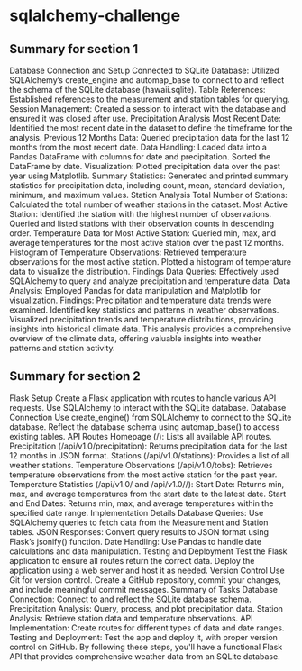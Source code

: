 # sqlalchemy-challenge
## Summary for section 1

Database Connection and Setup
Connected to SQLite Database: Utilized SQLAlchemy’s create_engine and automap_base to connect to and reflect the schema of the SQLite database (hawaii.sqlite).
Table References: Established references to the measurement and station tables for querying.
Session Management: Created a session to interact with the database and ensured it was closed after use.
Precipitation Analysis
Most Recent Date: Identified the most recent date in the dataset to define the timeframe for the analysis.
Previous 12 Months Data: Queried precipitation data for the last 12 months from the most recent date.
Data Handling:
Loaded data into a Pandas DataFrame with columns for date and precipitation.
Sorted the DataFrame by date.
Visualization:
Plotted precipitation data over the past year using Matplotlib.
Summary Statistics:
Generated and printed summary statistics for precipitation data, including count, mean, standard deviation, minimum, and maximum values.
Station Analysis
Total Number of Stations: Calculated the total number of weather stations in the dataset.
Most Active Station:
Identified the station with the highest number of observations.
Queried and listed stations with their observation counts in descending order.
Temperature Data for Most Active Station:
Queried min, max, and average temperatures for the most active station over the past 12 months.
Histogram of Temperature Observations:
Retrieved temperature observations for the most active station.
Plotted a histogram of temperature data to visualize the distribution.
Findings
Data Queries: Effectively used SQLAlchemy to query and analyze precipitation and temperature data.
Data Analysis: Employed Pandas for data manipulation and Matplotlib for visualization.
Findings:
Precipitation and temperature data trends were examined.
Identified key statistics and patterns in weather observations.
Visualized precipitation trends and temperature distributions, providing insights into historical climate data.
This analysis provides a comprehensive overview of the climate data, offering valuable insights into weather patterns and station activity.

## Summary for section 2

Flask Setup
Create a Flask application with routes to handle various API requests.
Use SQLAlchemy to interact with the SQLite database.
Database Connection
Use create_engine() from SQLAlchemy to connect to the SQLite database.
Reflect the database schema using automap_base() to access existing tables.
API Routes
Homepage (/): Lists all available API routes.
Precipitation (/api/v1.0/precipitation): Returns precipitation data for the last 12 months in JSON format.
Stations (/api/v1.0/stations): Provides a list of all weather stations.
Temperature Observations (/api/v1.0/tobs): Retrieves temperature observations from the most active station for the past year.
Temperature Statistics (/api/v1.0/<start> and /api/v1.0/<start>/<end>):
Start Date: Returns min, max, and average temperatures from the start date to the latest date.
Start and End Dates: Returns min, max, and average temperatures within the specified date range.
Implementation Details
Database Queries: Use SQLAlchemy queries to fetch data from the Measurement and Station tables.
JSON Responses: Convert query results to JSON format using Flask’s jsonify() function.
Date Handling: Use Pandas to handle date calculations and data manipulation.
Testing and Deployment
Test the Flask application to ensure all routes return the correct data.
Deploy the application using a web server and host it as needed.
Version Control
Use Git for version control. Create a GitHub repository, commit your changes, and include meaningful commit messages.
Summary of Tasks
Database Connection: Connect to and reflect the SQLite database schema.
Precipitation Analysis: Query, process, and plot precipitation data.
Station Analysis: Retrieve station data and temperature observations.
API Implementation: Create routes for different types of data and date ranges.
Testing and Deployment: Test the app and deploy it, with proper version control on GitHub.
By following these steps, you'll have a functional Flask API that provides comprehensive weather data from an SQLite database.
